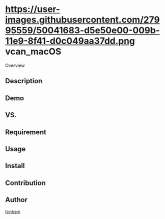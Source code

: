 https://user-images.githubusercontent.com/27995559/50041683-d5e50e00-009b-11e9-8f41-d0c049aa37dd.png
vcan_macOS
====

Overview

## Description

## Demo

## VS. 

## Requirement

## Usage

## Install

## Contribution

## Author

[tcnksm](https://github.com/ohirangosta)